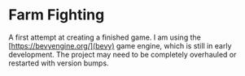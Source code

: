 # Farm Fighting
A first attempt at creating a finished game. I am using the [https://bevyengine.org/](bevy) game engine, which is still in early development. The project may need to be completely overhauled or restarted with version bumps.
